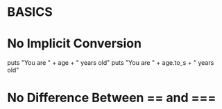# BASICS

# No Implicit Conversion

puts "You are " + age + " years old"
puts "You are " + age.to_s + " years old"

# No Difference Between == and ===

